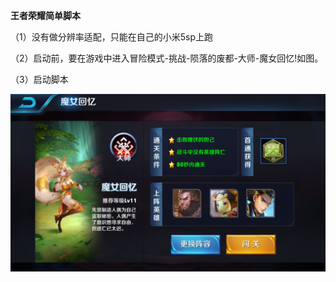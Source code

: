 **王者荣耀简单脚本**

（1）没有做分辨率适配，只能在自己的小米5sp上跑

（2）启动前，要在游戏中进入冒险模式-挑战-陨落的废都-大师-魔女回忆!如图。

（3）启动脚本

![示例图](https://github.com/chen-jie/wzry/raw/master/1.png "图1")
